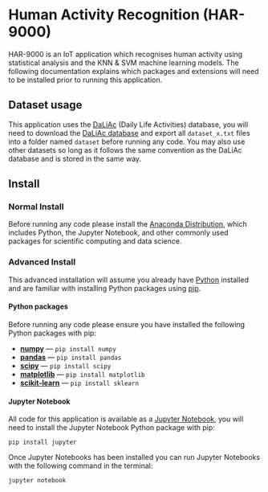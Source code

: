 # Human Activity Recognition (HAR-9000)

HAR-9000 is an IoT application which recognises human activity using statistical analysis and the KNN & SVM machine learning models. The following documentation explains which packages and extensions will need to be installed prior to running this application.

## Dataset usage

This application uses the [DaLiAc](https://www.mad.tf.fau.de/research/activitynet/daliac-daily-life-activities/) (Daily Life Activities) database, you will need to download the [DaLiAc database](https://mad-nas.cs.fau.de:8081/Research/ActivityNet/daliac.zip) and export all `dataset_x.txt` files into a folder named `dataset` before running any code. You may also use other datasets so long as it follows the same convention as the DaLiAc database and is stored in the same way.

## Install

### **Normal Install**

Before running any code please install the [Anaconda Distribution](https://www.anaconda.com/downloads), which includes Python, the Jupyter Notebook, and other commonly used packages for scientific computing and data science.

### **Advanced Install**

This advanced installation will assume you already have [Python](https://www.python.org/) installed and are familiar with installing Python packages using [pip](https://pypi.org/project/pip/).

#### **Python packages**

Before running any code please ensure you have installed the following Python packages with pip:
* [**numpy**](https://pypi.org/project/numpy/) — `pip install numpy`
* [**pandas**](https://pypi.org/project/pandas/) — `pip install pandas`
* [**scipy**](https://pypi.org/project/scipy/) — `pip install scipy`
* [**matplotlib**](https://pypi.org/project/matplotlib/) — `pip install matplotlib`
* [**scikit-learn**](https://pypi.org/project/scikit-learn/) — `pip install sklearn`

#### **Jupyter Notebook**

All code for this application is available as a [Jupyter Notebook](https://jupyter.org/), you will need to install the Jupyter Notebook Python package with pip:

```
pip install jupyter
```

Once Jupyter Notebooks has been installed you can run Jupyter Notebooks with the following command in the terminal:

```
jupyter notebook
```
